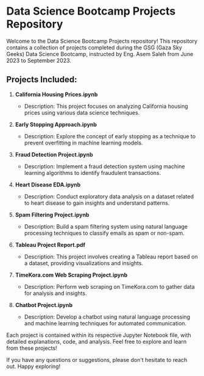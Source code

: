 # Data Science Bootcamp Projects Repository

Welcome to the Data Science Bootcamp Projects repository! This repository contains a collection of projects completed during the GSG (Gaza Sky Geeks) Data Science Bootcamp, instructed by Eng. Asem Saleh from June 2023 to September 2023.

## Projects Included:

1. **California Housing Prices.ipynb**
   - Description: This project focuses on analyzing California housing prices using various data science techniques.

2. **Early Stopping Approach.ipynb**
   - Description: Explore the concept of early stopping as a technique to prevent overfitting in machine learning models.

3. **Fraud Detection Project.ipynb**
   - Description: Implement a fraud detection system using machine learning algorithms to identify fraudulent transactions.

4. **Heart Disease EDA.ipynb**
   - Description: Conduct exploratory data analysis on a dataset related to heart disease to gain insights and understand patterns.

5. **Spam Filtering Project.ipynb**
   - Description: Build a spam filtering system using natural language processing techniques to classify emails as spam or non-spam.

6. **Tableau Project Report.pdf**
   - Description: This project involves creating a Tableau report based on a dataset, providing visualizations and insights.

7. **TimeKora.com Web Scraping Project.ipynb**
   - Description: Perform web scraping on TimeKora.com to gather data for analysis and insights.

8. **Chatbot Project.ipynb**
   - Description: Develop a chatbot using natural language processing and machine learning techniques for automated communication.

Each project is contained within its respective Jupyter Notebook file, with detailed explanations, code, and analysis. Feel free to explore and learn from these projects!

If you have any questions or suggestions, please don't hesitate to reach out. Happy exploring!
